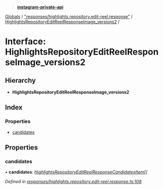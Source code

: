> **[instagram-private-api](../README.md)**

[Globals](../README.md) / ["responses/highlights.repository.edit-reel.response"](../modules/_responses_highlights_repository_edit_reel_response_.md) / [HighlightsRepositoryEditReelResponseImage_versions2](_responses_highlights_repository_edit_reel_response_.highlightsrepositoryeditreelresponseimage_versions2.md) /

# Interface: HighlightsRepositoryEditReelResponseImage_versions2

## Hierarchy

* **HighlightsRepositoryEditReelResponseImage_versions2**

## Index

### Properties

* [candidates](_responses_highlights_repository_edit_reel_response_.highlightsrepositoryeditreelresponseimage_versions2.md#candidates)

## Properties

###  candidates

• **candidates**: *[HighlightsRepositoryEditReelResponseCandidatesItem](_responses_highlights_repository_edit_reel_response_.highlightsrepositoryeditreelresponsecandidatesitem.md)[]*

*Defined in [responses/highlights.repository.edit-reel.response.ts:108](https://github.com/dilame/instagram-private-api/blob/173bc62/src/responses/highlights.repository.edit-reel.response.ts#L108)*
